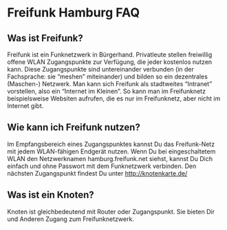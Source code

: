 Freifunk Hamburg FAQ
========

Was ist Freifunk?
--------

Freifunk ist ein Funknetzwerk in Bürgerhand. Privatleute stellen freiwillig offene WLAN Zugangspunkte zur Verfügung, die jeder kostenlos nutzen kann. Diese Zugangspunkte sind untereinander verbunden (in der Fachsprache: sie “meshen” miteinander) und bilden so ein dezentrales (Maschen-) Netzwerk. Man kann sich Freifunk als stadtweites “Intranet” vorstellen, also ein “Internet im Kleinen”. So kann man im Freifunknetz beispielsweise Websiten aufrufen, die es nur im Freifunknetz, aber nicht im Internet gibt. 


Wie kann ich Freifunk nutzen?
-------------

Im Empfangsbereich eines Zugangspunktes kannst Du das Freifunk-Netz mit jedem WLAN-fähigen Endgerät nutzen. Wenn Du bei eingeschaltetem WLAN den Netzwerknamen hamburg.freifunk.net siehst, kannst Du Dich einfach und ohne Passwort mit dem Funknetzwerk verbinden. Den nächsten Zugangspunkt findest Du unter
http://knotenkarte.de/


Was ist ein Knoten?
------------

Knoten ist gleichbedeutend mit Router oder Zugangspunkt. Sie bieten Dir und Anderen Zugang zum Freifunknetzwerk.

